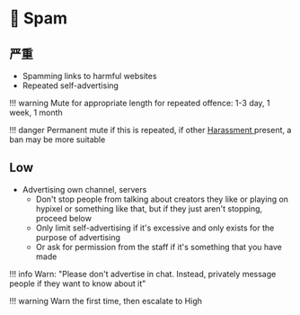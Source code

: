 # 📣 Spam

## **严重**

- Spamming links to harmful websites
- Repeated self-advertising

!!! warning Mute for appropriate length for repeated offence: 1-3 day, 1 week, 1
month

!!! danger Permanent mute if this is repeated, if other [Harassment
](excessivepvp.md)present, a ban may be more suitable

## **Low**

- Advertising own channel, servers
  - Don't stop people from talking about creators they like or playing on
    hypixel or something like that, but if they just aren't stopping, proceed
    below
  - Only limit self-advertising if it's excessive and only exists for the
    purpose of advertising
  - Or ask for permission from the staff if it's something that you have made

!!! info Warn: "Please don't advertise in chat. Instead, privately message
people if they want to know about it"

!!! warning Warn the first time, then escalate to High

